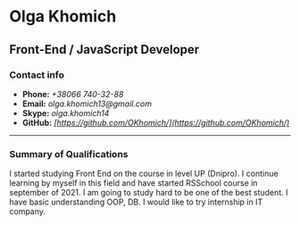 # Olga Khomich
## Front-End / JavaScript Developer

### Contact info
+ __Phone:__ _+38066 740-32-88_ 
+ __Email:__ _olga.khomich13@gmail.com_ 
+ __Skype:__ _olga.khomich14_ 
+ __GitHub:__ _[https://github.com/OKhomich/](https://github.com/OKhomich/)_

-----------------------------------------------------------------------------
### Summary of Qualifications
I started studying Front End on the course in level UP (Dnipro). I continue learning by myself in this field and have started RSSchool course in september of 2021. I am going to study hard to be one of the best student.  I have basic understanding OOP, DB. I would like to try internship in IT company.



